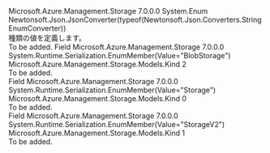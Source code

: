 <Type Name="Kind" FullName="Microsoft.Azure.Management.Storage.Models.Kind">
  <TypeSignature Language="C#" Value="public enum Kind" />
  <TypeSignature Language="ILAsm" Value=".class public auto ansi sealed Kind extends System.Enum" />
  <TypeSignature Language="DocId" Value="T:Microsoft.Azure.Management.Storage.Models.Kind" />
  <TypeSignature Language="VB.NET" Value="Public Enum Kind" />
  <TypeSignature Language="F#" Value="type Kind = " />
  <AssemblyInfo>
    <AssemblyName>Microsoft.Azure.Management.Storage</AssemblyName>
    <AssemblyVersion>7.0.0.0</AssemblyVersion>
  </AssemblyInfo>
  <Base>
    <BaseTypeName>System.Enum</BaseTypeName>
  </Base>
  <Attributes>
    <Attribute>
      <AttributeName>Newtonsoft.Json.JsonConverter(typeof(Newtonsoft.Json.Converters.StringEnumConverter))</AttributeName>
    </Attribute>
  </Attributes>
  <Docs>
    <summary>
            種類の値を定義します。
            </summary>
    <remarks>To be added.</remarks>
  </Docs>
  <Members>
    <Member MemberName="BlobStorage">
      <MemberSignature Language="C#" Value="BlobStorage" />
      <MemberSignature Language="ILAsm" Value=".field public static literal valuetype Microsoft.Azure.Management.Storage.Models.Kind BlobStorage = int32(2)" />
      <MemberSignature Language="DocId" Value="F:Microsoft.Azure.Management.Storage.Models.Kind.BlobStorage" />
      <MemberSignature Language="VB.NET" Value="BlobStorage" />
      <MemberSignature Language="F#" Value="BlobStorage = 2" Usage="Microsoft.Azure.Management.Storage.Models.Kind.BlobStorage" />
      <MemberType>Field</MemberType>
      <AssemblyInfo>
        <AssemblyName>Microsoft.Azure.Management.Storage</AssemblyName>
        <AssemblyVersion>7.0.0.0</AssemblyVersion>
      </AssemblyInfo>
      <Attributes>
        <Attribute>
          <AttributeName>System.Runtime.Serialization.EnumMember(Value="BlobStorage")</AttributeName>
        </Attribute>
      </Attributes>
      <ReturnValue>
        <ReturnType>Microsoft.Azure.Management.Storage.Models.Kind</ReturnType>
      </ReturnValue>
      <MemberValue>2</MemberValue>
      <Docs>
        <summary>To be added.</summary>
      </Docs>
    </Member>
    <Member MemberName="Storage">
      <MemberSignature Language="C#" Value="Storage" />
      <MemberSignature Language="ILAsm" Value=".field public static literal valuetype Microsoft.Azure.Management.Storage.Models.Kind Storage = int32(0)" />
      <MemberSignature Language="DocId" Value="F:Microsoft.Azure.Management.Storage.Models.Kind.Storage" />
      <MemberSignature Language="VB.NET" Value="Storage" />
      <MemberSignature Language="F#" Value="Storage = 0" Usage="Microsoft.Azure.Management.Storage.Models.Kind.Storage" />
      <MemberType>Field</MemberType>
      <AssemblyInfo>
        <AssemblyName>Microsoft.Azure.Management.Storage</AssemblyName>
        <AssemblyVersion>7.0.0.0</AssemblyVersion>
      </AssemblyInfo>
      <Attributes>
        <Attribute>
          <AttributeName>System.Runtime.Serialization.EnumMember(Value="Storage")</AttributeName>
        </Attribute>
      </Attributes>
      <ReturnValue>
        <ReturnType>Microsoft.Azure.Management.Storage.Models.Kind</ReturnType>
      </ReturnValue>
      <MemberValue>0</MemberValue>
      <Docs>
        <summary>To be added.</summary>
      </Docs>
    </Member>
    <Member MemberName="StorageV2">
      <MemberSignature Language="C#" Value="StorageV2" />
      <MemberSignature Language="ILAsm" Value=".field public static literal valuetype Microsoft.Azure.Management.Storage.Models.Kind StorageV2 = int32(1)" />
      <MemberSignature Language="DocId" Value="F:Microsoft.Azure.Management.Storage.Models.Kind.StorageV2" />
      <MemberSignature Language="VB.NET" Value="StorageV2" />
      <MemberSignature Language="F#" Value="StorageV2 = 1" Usage="Microsoft.Azure.Management.Storage.Models.Kind.StorageV2" />
      <MemberType>Field</MemberType>
      <AssemblyInfo>
        <AssemblyName>Microsoft.Azure.Management.Storage</AssemblyName>
        <AssemblyVersion>7.0.0.0</AssemblyVersion>
      </AssemblyInfo>
      <Attributes>
        <Attribute>
          <AttributeName>System.Runtime.Serialization.EnumMember(Value="StorageV2")</AttributeName>
        </Attribute>
      </Attributes>
      <ReturnValue>
        <ReturnType>Microsoft.Azure.Management.Storage.Models.Kind</ReturnType>
      </ReturnValue>
      <MemberValue>1</MemberValue>
      <Docs>
        <summary>To be added.</summary>
      </Docs>
    </Member>
  </Members>
</Type>